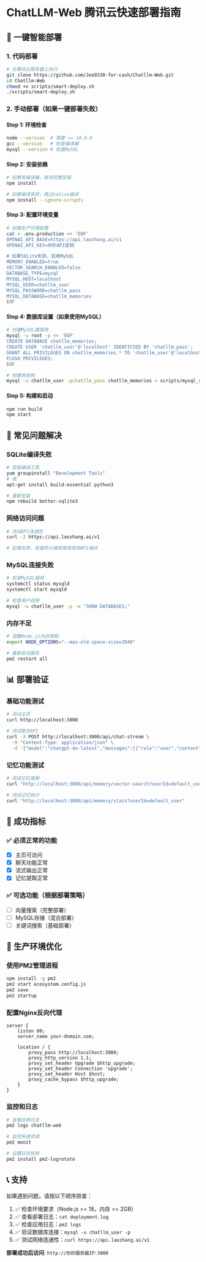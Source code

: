 # ChatLLM-Web 腾讯云快速部署指南

## 🚀 一键智能部署

### 1. 代码部署
```bash
# 在腾讯云服务器上执行
git clone https://github.com/Joe9330-for-cash/Chatllm-Web.git
cd Chatllm-Web
chmod +x scripts/smart-deploy.sh
./scripts/smart-deploy.sh
```

### 2. 手动部署（如果一键部署失败）

#### Step 1: 环境检查
```bash
node --version  # 需要 >= 18.0.0
gcc --version   # 检查编译器
mysql --version # 检查MySQL
```

#### Step 2: 安装依赖
```bash
# 如果有编译器，尝试完整安装
npm install

# 如果编译失败，跳过native编译
npm install --ignore-scripts
```

#### Step 3: 配置环境变量
```bash
# 创建生产环境配置
cat > .env.production << 'EOF'
OPENAI_API_BASE=https://api.laozhang.ai/v1
OPENAI_API_KEY=你的API密钥

# 如果SQLite失败，启用MySQL
MEMORY_ENABLED=true
VECTOR_SEARCH_ENABLED=false
DATABASE_TYPE=mysql
MYSQL_HOST=localhost
MYSQL_USER=chatllm_user
MYSQL_PASSWORD=chatllm_pass
MYSQL_DATABASE=chatllm_memories
EOF
```

#### Step 4: 数据库设置（如果使用MySQL）
```bash
# 创建MySQL数据库
mysql -u root -p << 'EOF'
CREATE DATABASE chatllm_memories;
CREATE USER 'chatllm_user'@'localhost' IDENTIFIED BY 'chatllm_pass';
GRANT ALL PRIVILEGES ON chatllm_memories.* TO 'chatllm_user'@'localhost';
FLUSH PRIVILEGES;
EOF

# 创建表结构
mysql -u chatllm_user -pchatllm_pass chatllm_memories < scripts/mysql_schema.sql
```

#### Step 5: 构建和启动
```bash
npm run build
npm start
```

## 🔧 常见问题解决

### SQLite编译失败
```bash
# 安装编译工具
yum groupinstall "Development Tools"
# 或
apt-get install build-essential python3

# 重新安装
npm rebuild better-sqlite3
```

### 网络访问问题
```bash
# 测试API连通性
curl -I https://api.laozhang.ai/v1

# 如果失败，检查防火墙或使用其他API端点
```

### MySQL连接失败
```bash
# 检查MySQL服务
systemctl status mysqld
systemctl start mysqld

# 检查用户权限
mysql -u chatllm_user -p -e "SHOW DATABASES;"
```

### 内存不足
```bash
# 调整Node.js内存限制
export NODE_OPTIONS="--max-old-space-size=2048"

# 重新启动服务
pm2 restart all
```

## 📊 部署验证

### 基础功能测试
```bash
# 测试主页
curl http://localhost:3000

# 测试聊天API
curl -X POST http://localhost:3000/api/chat-stream \
  -H "Content-Type: application/json" \
  -d '{"model":"chatgpt-4o-latest","messages":[{"role":"user","content":"hello"}]}'
```

### 记忆功能测试
```bash
# 测试记忆搜索
curl "http://localhost:3000/api/memory/vector-search?userId=default_user&query=test"

# 测试记忆统计
curl "http://localhost:3000/api/memory/stats?userId=default_user"
```

## 🎯 成功指标

### ✅ 必须正常的功能
- [x] 主页可访问
- [x] 聊天功能正常
- [x] 流式输出正常
- [x] 记忆提取正常

### ✅ 可选功能（根据部署策略）
- [ ] 向量搜索（完整部署）
- [ ] MySQL存储（混合部署）
- [ ] 关键词搜索（基础部署）

## 🚀 生产环境优化

### 使用PM2管理进程
```bash
npm install -g pm2
pm2 start ecosystem.config.js
pm2 save
pm2 startup
```

### 配置Nginx反向代理
```nginx
server {
    listen 80;
    server_name your-domain.com;
    
    location / {
        proxy_pass http://localhost:3000;
        proxy_http_version 1.1;
        proxy_set_header Upgrade $http_upgrade;
        proxy_set_header Connection 'upgrade';
        proxy_set_header Host $host;
        proxy_cache_bypass $http_upgrade;
    }
}
```

### 监控和日志
```bash
# 查看应用日志
pm2 logs chatllm-web

# 监控系统资源
pm2 monit

# 设置日志轮转
pm2 install pm2-logrotate
```

## 📞 支持

如果遇到问题，请按以下顺序排查：

1. ✅ 检查环境要求（Node.js >= 18，内存 >= 2GB）
2. ✅ 查看部署日志：`cat deployment.log`
3. ✅ 检查应用日志：`pm2 logs`
4. ✅ 验证数据库连接：`mysql -u chatllm_user -p`
5. ✅ 测试网络连通性：`curl https://api.laozhang.ai/v1`

**部署成功后访问**: `http://你的服务器IP:3000` 
